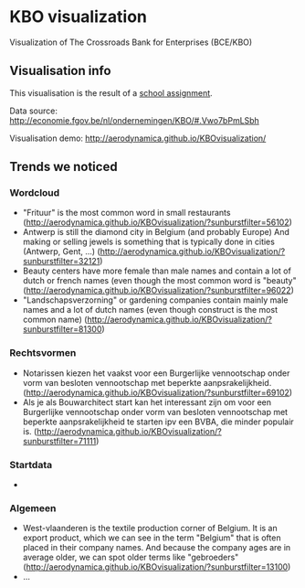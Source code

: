 # KBO visualization
Visualization of The Crossroads Bank for Enterprises (BCE/KBO)

## Visualisation info
This visualisation is the result of a [school assignment](https://onderwijsaanbod.kuleuven.be/syllabi/n/H04I2AN.htm).

Data source: http://economie.fgov.be/nl/ondernemingen/KBO/#.Vwo7bPmLSbh

Visualisation demo: http://aerodynamica.github.io/KBOvisualization/

## Trends we noticed

### Wordcloud
- "Frituur" is the most common word in small restaurants
  (http://aerodynamica.github.io/KBOvisualization/?sunburstfilter=56102)
- Antwerp is still the diamond city in Belgium (and probably Europe)
  And making or selling jewels is something that is typically done in cities (Antwerp, Gent, ...)
  (http://aerodynamica.github.io/KBOvisualization/?sunburstfilter=32121)
- Beauty centers have more female than male names and contain a lot of dutch or french names (even though the most common word is "beauty"
  (http://aerodynamica.github.io/KBOvisualization/?sunburstfilter=96022)
- "Landschapsverzorning" or gardening companies contain mainly male names and a lot of dutch names (even though construct is the most common name)
 (http://aerodynamica.github.io/KBOvisualization/?sunburstfilter=81300)


### Rechtsvormen
- Notarissen kiezen het vaakst voor een Burgerlijke vennootschap onder vorm van besloten vennootschap met beperkte aanpsrakelijkheid.
(http://aerodynamica.github.io/KBOvisualization/?sunburstfilter=69102)
- Als je als Bouwarchitect start kan het interessant zijn om voor een Burgerlijke vennootschap onder vorm van besloten vennootschap met beperkte aanpsrakelijkheid te starten ipv een BVBA, die minder populair is.
(http://aerodynamica.github.io/KBOvisualization/?sunburstfilter=71111)

### Startdata
- 


### Algemeen

- West-vlaanderen is the textile production corner of Belgium. It is an export product, which we can see in the term "Belgium" that is often placed in their company names. And because the company ages are in average older, we can spot older terms like "gebroeders" (http://aerodynamica.github.io/KBOvisualization/?sunburstfilter=13100)
- ...
